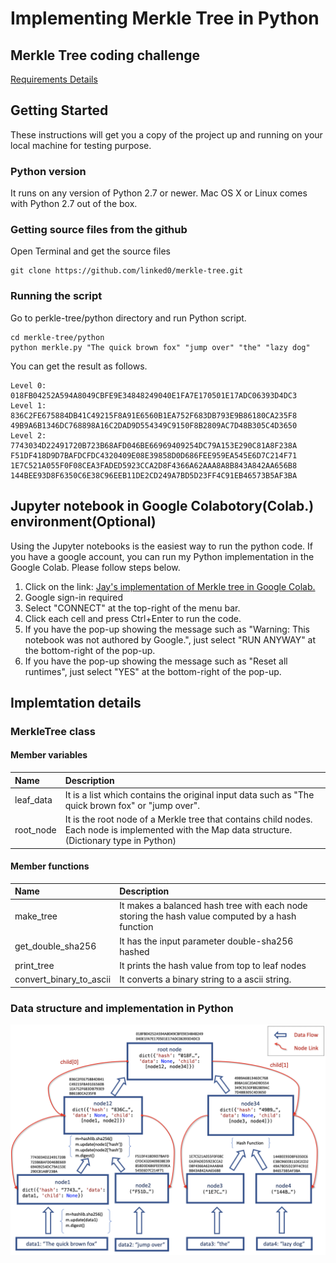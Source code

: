 # Implementing Merkle Tree in Python

[//]: # (Image References)

[treeImage]: ./tree_structure.png "Hash Tree Structure"

## Merkle Tree coding challenge
[Requirements Details](https://geod24.github.io/infrastructure/)


## Getting Started
These instructions will get you a copy of the project up and running on your local machine for testing purpose. 

### Python version
It runs on any version of Python 2.7 or newer. Mac OS X or Linux comes with Python 2.7 out of the box.

### Getting source files from the github
Open Terminal and get the source files

```
git clone https://github.com/linked0/merkle-tree.git
```
### Running the script
Go to perkle-tree/python directory and run Python script.
```
cd merkle-tree/python
python merkle.py "The quick brown fox" "jump over" "the" "lazy dog"
```
You can get the result as follows.
```
Level 0:
018FB04252A594A8049CBFE9E34848249040E1FA7E170501E17ADC06393D4DC3
Level 1:
836C2FE675884DB41C49215F8A91E6560B1EA752F683DB793E9B86180CA235F8
49B9A6B1346DC768898A16C2DAD9D554349C9150F8B2809AC7D48B305C4D3650
Level 2:
7743034D22491720B723B68AFD046BE66969409254DC79A153E290C81A8F238A
F51DF418D9D7BAFDCFDC4320409E08E39858D0D686FEE959EA545E6D7C214F71
1E7C521A055F0F08CEA3FADED5923CCA2D8F4366A62AAA8A8B843A842AA656B8
144BEE93D8F6350C6E38C96EEB11DE2CD249A7BD5D23FF4C91EB46573B5AF3BA
```

## Jupyter notebook in Google Colabotory(Colab.) environment(Optional)
Using the Jupyter notebooks is the easiest way to run the python code.
If you have a google account, you can run my Python implementation in the Google Colab. Please follow steps below.

1. Click on the link:
[Jay's implementation of Merkle tree in Google Colab.](https://colab.research.google.com/github/linked0/merkle-root/blob/master/python/merkle_tree.ipynb)
2. Google sign-in required
3. Select "CONNECT" at the top-right of the menu bar.
4. Click each cell and press Ctrl+Enter to run the code.
5. If you have the pop-up showing the message such as "Warning: This notebook was not authored by Google.", just select "RUN ANYWAY" at the bottom-right of the pop-up.
6. If you have the pop-up showing the message such as "Reset all runtimes", just select "YES" at the bottom-right of the pop-up.

## Implemtation details
### MerkleTree class
#### Member variables

| Name | Description|
| :--- | :--- |
| leaf_data | It is a list which contains the original input data such as "The quick brown fox" or "jump over". |
| root_node | It is the root node of a Merkle tree that contains child nodes. Each node is implemented with the Map data structure. (Dictionary type in Python) |

#### Member functions
| Name | Description|
| :--- | :--- |
| make_tree | It makes a balanced hash tree with each node storing the hash value computed by a hash function |
| get_double_sha256 | It has the input parameter double-sha256 hashed |
| print_tree | It prints the hash value from top to leaf nodes |
| convert_binary_to_ascii | It converts a binary string to a ascii string.|

### Data structure and implementation in Python
![alt text][treeImage]
